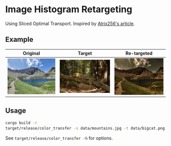 # Image Histogram Retargeting
Using Sliced Optimal Transport. Inspired by [Atrix256's article](https://blog.demofox.org/2023/11/25/interpolating-color-image-histograms-using-sliced-optimal-transport/).

## Example
| Original  | Target | Re-targeted |
| --------  | ------ | ----------- |
| ![Original](data/mountains.jpg) |![Target](data/bigcat.png) | ![Retargeted](data/retargeted.png) |

## Usage
```bash
cargo build -r
target/release/color_transfer -s data/mountains.jpg -t data/bigcat.png -d data/retargeted.png
```

See `target/release/color_transfer -h` for options.
